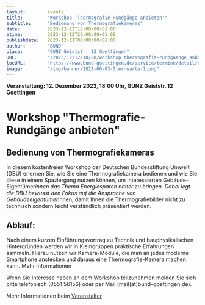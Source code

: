 ```yaml
---
layout:        events
title:         "Workshop 'Thermografie-Rundgänge anbieten'"
subtitle:      "Bedienung von Thermografiekameras"
date:          2023-12-12T18:00:00+01:00
etime:         2023-12-12T20:00:00+01:00
publishdate:   2023-12-11T00:00:00+01:00
author:        "BUND"
place:         "GUNZ Geiststr. 12 Goettingen"
URL:           "/2023/12/12/18/00/workshop_thermografie-rundgaenge_anbieten"
locURL:        "https://www.bund-goettingen.de/service/termine/detail/event/workshop-thermografie-rundgaenge-anbieten"
image:         "/img/banner/2021-06-03-Sternwarte-1.png"
---
```


**Veranstaltung: 12. Dezember 2023, 18:00 Uhr, GUNZ Geiststr. 12 Goettingen**

Workshop "Thermografie-Rundgänge anbieten"
===========

Bedienung von Thermografiekameras
-----------

In diesem kostenfreien Workshop der Deutschen Bundesstiftung Umwelt (DBU) erlernen Sie, wie Sie eine Thermografiekamera bedienen und wie Sie diese in einem Spaziergang nutzen können, um interessierten Gebäude-Eigentümer*innen das Thema Energiesparen näher zu bringen.
Dabei legt die DBU bewusst den Fokus auf die Ansprache von Gebäudeeigentümer*innen, damit Ihnen die Thermografiebilder nicht zu technisch sondern leicht verständlich präsentiert werden.
 
Ablauf:
-----------
Nach einem kurzen Einführungsvortrag zu Technik und bauphysikalischen Hintergründen werden wir in Kleingruppen praktische Erfahrungen sammeln. Hierzu nutzen wir Kamera-Module, die man an jedes moderne Smartphone anstecken und daraus eine Thermografie-Kamera machen kann.
Mehr Informationen

Wenn Sie Interesse haben an dem Workshop teilzunehmen melden Sie sich bitte telefonisch (0551 56156) oder per Mail (mail(at)bund-goettingen.de).


Mehr Informationen beim [Veranstalter](https://www.bund-goettingen.de/service/termine/detail/event/workshop-thermografie-rundgaenge-anbieten)

